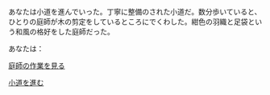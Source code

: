 あなたは小道を進んでいった。丁寧に整備のされた小道だ。数分歩いていると、ひとりの庭師が木の剪定をしているところにでくわした。紺色の羽織と足袋という和風の格好をした庭師だった。

あなたは：

[庭師の作業を見る](/gardener/garnder.md)

[小道を進む](/rabbit/rabbit.md)
